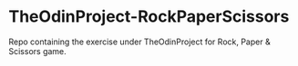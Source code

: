 # TheOdinProject-RockPaperScissors
Repo containing the exercise under TheOdinProject for Rock, Paper &amp; Scissors game.

